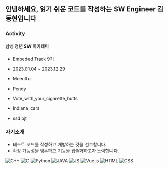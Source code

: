 
## **안녕하세요, 읽기 쉬운 코드를 작성하는 SW Engineer 김동현입니다**
### Activity

<!-- 추가 가능한 프로젝트 : capstone(리포지 정리 필요) / PL프로젝트-> 마피아(소켓 기반 TXT) -->

#### 삼성 청년 SW 아카데미

- Embeded Track 9기 
- 2023.01.04 ~ 2023.12.29

- Moeutto
- Pendy
- Vote_with_your_cigarette_butts
- Indiana_cars
- ssd pjt

### 자기소개
- 테스트 코드를 작성하고 개발하는 것을 선호합니다.
- 확장 가능성을 염두하고 기능을 캡슐화하고자 노력합니다.



<div align=left>

![C++](https://img.shields.io/badge/C++-00599C?style=flat-square&logo=cplusplus&logoColor=white)
![C](https://img.shields.io/badge/C-A8B9CC?style=flat-square&logo=c&logoColor=white)
![Python](https://img.shields.io/badge/Python-3776AB?style=flat-square&logo=Python&logoColor=white)
![JAVA](https://img.shields.io/badge/JAVA-007396?style=flat-square&logo=Java&logoColor=white)
![JS](https://img.shields.io/badge/JS-F7DF1E?style=flat-square&logo=JavaScript&logoColor=black)
![Vue.js](https://img.shields.io/badge/Vue.js-4FC08D?style=flat-square&logo=Vue.js&logoColor=black)
![HTML](https://img.shields.io/badge/HTML-E34F26?style=flat-square&logo=HTML5&logoColor=white)
![CSS](https://img.shields.io/badge/CSS-1572B6?style=flat-square&logo=CSS3&logoColor=white)

</div>
